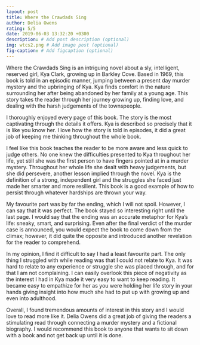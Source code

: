 ```yaml
---
layout: post
title: Where the Crawdads Sing
author: Delia Owens
rating: 5/5
date: 2019-06-03 13:32:20 +0300
description: # Add post description (optional)
img: wtcs2.png # Add image post (optional)
fig-caption: # Add figcaption (optional)
---
```

Where the Crawdads Sing is an intriguing novel about a sly, intelligent, reserved girl, Kya Clark, growing up in Barkley Cove. Based in 1969, this book is told in an episodic manner, jumping between a present day murder mystery and the upbringing of Kya. Kya finds comfort in the nature surrounding her after being abandoned by her family at a young age. This story takes the reader through her journey growing up, finding love, and dealing with the harsh judgements of the townspeople.

I thoroughly enjoyed every page of this book. The story is the most captivating through the details it offers. Kya is described so precisely that it is like you know her. I love how the story is told in episodes, it did a great job of keeping me thinking throughout the whole book. 

I feel like this book teaches the reader to be more aware and less quick to judge others. No one knew the difficulties presented to Kya throughout her life, yet still she was the first person to have fingers pointed at in a murder mystery. Throughout her whole life she dealt with heavy judgements, but she did persevere, another lesson implied through the novel. Kya is the definition of a strong, independent girl and the struggles she faced just made her smarter and more resilient. This book is a good example of how to persist through whatever hardships are thrown your way. 

My favourite part was by far the ending, which I will not spoil. However, I can say that it was perfect. The book stayed so interesting right until the last page. I would say that the ending was an accurate metaphor for Kya’s life: sneaky, smart, and surprising. Even after the final verdict of the murder case is announced, you would expect the book to come down from the climax; however, it did quite the opposite and introduced another revelation for the reader to comprehend. 

In my opinion, I find it difficult to say I had a least favourite part. The only thing I struggled with while reading was that I could not relate to Kya. It was hard to relate to any experience or struggle she was placed through, and for that I am not complaining. I can easily overlook this piece of negativity as the interest I had in Kya made it very easy to want to keep reading. It became easy to empathize for her as you were holding her life story in your hands giving insight into how much she had to put up with growing up and even into adulthood. 

Overall, I found tremendous amounts of interest in this story and I would love to read more like it. Delia Owens did a great job of giving the readers a stimulating read through connecting a murder mystery and a fictional biography. I would recommend this book to anyone that wants to sit down with a book and not get back up until it is done. 
